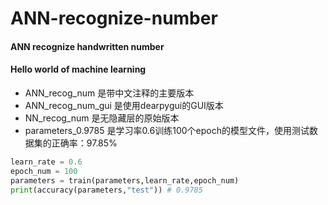 # ANN-recognize-number
#### ANN recognize handwritten number
#### Hello world of machine learning

- ANN_recog_num 是带中文注释的主要版本
- ANN_recog_num_gui 是使用dearpygui的GUI版本
- NN_recog_num 是无隐藏层的原始版本
- parameters_0.9785 是学习率0.6训练100个epoch的模型文件，使用测试数据集的正确率：97.85%

```py
learn_rate = 0.6 
epoch_num = 100
parameters = train(parameters,learn_rate,epoch_num)
print(accuracy(parameters,"test")) # 0.9785
```
